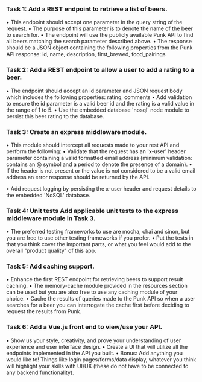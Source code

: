 ### Task 1: Add a REST endpoint to retrieve a list of beers.
• This endpoint should accept one parameter in the query string of the request.
• The purpose of this parameter is to denote the name of the beer to search for.
• The endpoint will use the publicly available Punk API to find all beers matching the search parameter described above.
• The response should be a JSON object containing the following properties from the Punk API response: id, name, description, first_brewed, food_pairings
### Task 2: Add a REST endpoint to allow a user to add a rating to a beer.
• The endpoint should accept an id parameter and JSON request body which includes the following properties: rating, comments
• Add validation to ensure the id parameter is a valid beer id and the rating is a valid value in the range of 1 to 5.
• Use the embedded database 'nosql' node module to persist this beer rating to the database.
### Task 3: Create an express middleware module.
• This module should intercept all requests made to your rest API and perform the following:
• Validate that the request has an 'x-user' header parameter containing a valid formatted email address (minimum validation: contains an @ symbol and a period to denote the presence of a domain).
• If the header is not present or the value is not considered to be a valid email address an error response should be returned by the API.

• Add request logging by persisting the x-user header and request details to the embedded 'NoSQL' database.
### Task 4: Unit tests Add applicable unit tests to the express middleware module in Task 3.
• The preferred testing frameworks to use are mocha, chai and sinon, but you are free to use other testing frameworks if you prefer.
• Put the tests in that you think cover the important parts, or what you feel would add to the overall "product quality" of this app.
### Task 5: Add caching support.
• Enhance the first REST endpoint for retrieving beers to support result caching.
• The memory-cache module provided in the resources section can be used but you are also free to use any caching module of your choice.
• Cache the results of queries made to the Punk API so when a user searches for a beer you can interrogate the cache first before deciding to request the results from Punk.
### Task 6: Add a Vue.js front end to view/use your API.
• Show us your style, creativity, and prove your understanding of user experience and user interface design.
• Create a UI that will utilize all the endpoints implemented in the API you built.
• Bonus: Add anything you would like to! Things like login pages/forms/data display, whatever you think will highlight your skills with UI/UX (these do not have to be connected to any backend functionality).